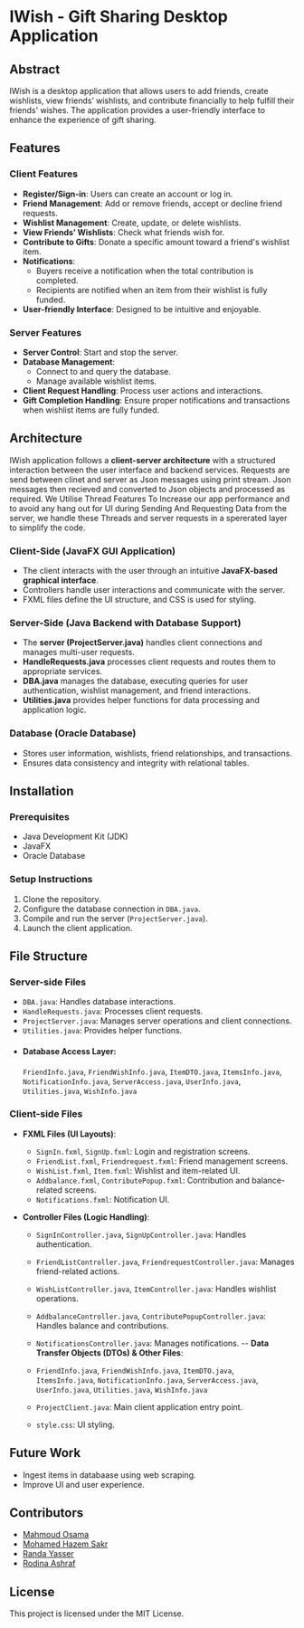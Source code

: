 # IWish - Gift Sharing Desktop Application

## Abstract
IWish is a desktop application that allows users to add friends, create wishlists, view friends’ wishlists, and contribute financially to help fulfill their friends' wishes. The application provides a user-friendly interface to enhance the experience of gift sharing.

## Features
### Client Features
- **Register/Sign-in**: Users can create an account or log in.
- **Friend Management**: Add or remove friends, accept or decline friend requests.
- **Wishlist Management**: Create, update, or delete wishlists.
- **View Friends’ Wishlists**: Check what friends wish for.
- **Contribute to Gifts**: Donate a specific amount toward a friend's wishlist item.
- **Notifications**:
  - Buyers receive a notification when the total contribution is completed.
  - Recipients are notified when an item from their wishlist is fully funded.
- **User-friendly Interface**: Designed to be intuitive and enjoyable.

### Server Features
- **Server Control**: Start and stop the server.
- **Database Management**:
  - Connect to and query the database.
  - Manage available wishlist items.
- **Client Request Handling**: Process user actions and interactions.
- **Gift Completion Handling**: Ensure proper notifications and transactions when wishlist items are fully funded.
  
## Architecture

IWish application follows a **client-server architecture** with a structured interaction between the user interface and backend services. 
Requests are send between clinet and server as Json messages using print stream. Json messages then recieved and converted to Json objects and processed as required. We Utilise Thread Features To Increase our app performance and to avoid any hang out for UI during Sending And Requesting Data from the server, we handle these Threads and server requests in a spererated layer to simplify the code.

### **Client-Side (JavaFX GUI Application)**

- The client interacts with the user through an intuitive **JavaFX-based graphical interface**.
- Controllers handle user interactions and communicate with the server.
- FXML files define the UI structure, and CSS is used for styling.

### **Server-Side (Java Backend with Database Support)**

- The **server (ProjectServer.java)** handles client connections and manages multi-user requests.
- **HandleRequests.java** processes client requests and routes them to appropriate services.
- **DBA.java** manages the database, executing queries for user authentication, wishlist management, and friend interactions.
- **Utilities.java** provides helper functions for data processing and application logic.

### **Database (Oracle Database)**

- Stores user information, wishlists, friend relationships, and transactions.
- Ensures data consistency and integrity with relational tables.

## Installation
### Prerequisites
- Java Development Kit (JDK)
- JavaFX
- Oracle Database

### Setup Instructions
1. Clone the repository.
2. Configure the database connection in `DBA.java`.
3. Compile and run the server (`ProjectServer.java`).
4. Launch the client application.

## File Structure
### Server-side Files

- `DBA.java`: Handles database interactions.
- `HandleRequests.java`: Processes client requests.
- `ProjectServer.java`: Manages server operations and client connections.
- `Utilities.java`: Provides helper functions.
- #### Database Access Layer:
  `FriendInfo.java`, `FriendWishInfo.java`, `ItemDTO.java`, `ItemsInfo.java`, `NotificationInfo.java`, `ServerAccess.java`, `UserInfo.java`, `Utilities.java`, `WishInfo.java`
  
### Client-side Files

- **FXML Files (UI Layouts)**:
    
    - `SignIn.fxml`, `SignUp.fxml`: Login and registration screens.
    - `FriendList.fxml`, `Friendrequest.fxml`: Friend management screens.
    - `WishList.fxml`, `Item.fxml`: Wishlist and item-related UI.
    - `Addbalance.fxml`, `ContributePopup.fxml`: Contribution and balance-related screens.
    - `Notifications.fxml`: Notification UI.
- **Controller Files (Logic Handling)**:
    
    - `SignInController.java`, `SignUpController.java`: Handles authentication.
    - `FriendListController.java`, `FriendrequestController.java`: Manages friend-related actions.
    - `WishListController.java`, `ItemController.java`: Handles wishlist operations.
    - `AddbalanceController.java`, `ContributePopupController.java`: Handles balance and contributions.
    - `NotificationsController.java`: Manages notifications.
-- **Data Transfer Objects (DTOs) & Other Files**:
    
    - `FriendInfo.java`, `FriendWishInfo.java`, `ItemDTO.java`, `ItemsInfo.java`, `NotificationInfo.java`, `ServerAccess.java`, `UserInfo.java`, `Utilities.java`, `WishInfo.java`
    - `ProjectClient.java`: Main client application entry point.
    - `style.css`: UI styling.
 
## Future Work
- Ingest items in databaase using web scraping.
- Improve UI and user experience.

## Contributors
- [Mahmoud Osama](https://github.com/Mahmuuod)
- [Mohamed Hazem Sakr](https://github.com/mohamedsakr9)
- [Randa Yasser](https://github.com/RandaYasser)
- [Rodina Ashraf](https://github.com/Rodinaaashraf)

## License
This project is licensed under the MIT License.

